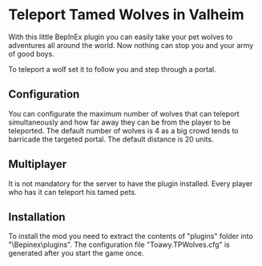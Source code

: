 
# Teleport Tamed Wolves in Valheim

With this little BepInEx plugin you can easily take your pet wolves to adventures all around the world. Now nothing can stop you and your army of good boys.

To teleport a wolf set it to follow you and step through a portal. 

## Configuration

You can configurate the maximum number of wolves that can teleport simultaneously and how far away they can be from the player to be teleported. The default number of wolves is 4 as a big crowd tends to barricade the targeted portal. The default distance is 20 units.

## Multiplayer

It is not mandatory for the server to have the plugin installed. Every player who has it can teleport his tamed pets.

## Installation

To install the mod you need to extract the contents of "plugins" folder into "<GameDirectory>\Bepinex\plugins".
The configuration file "Toawy.TPWolves.cfg" is generated after you start the game once.


